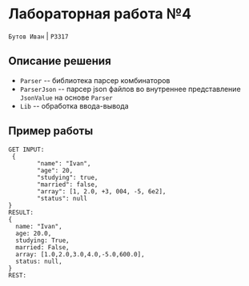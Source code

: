 # Лабораторная работа №4

`Бутов Иван` | `P3317`

## Описание решения
 - `Parser` -- библиотека парсер комбинаторов
 - `ParserJson` -- парсер json файлов во внутреннее представление `JsonValue` на основе `Parser`
 - `Lib` -- обработка ввода-вывода

## Пример работы

```
GET INPUT:
 {
        "name": "Ivan",
        "age": 20,
        "studying": true,
        "married": false,
        "array": [1, 2.0, +3, 004, -5, 6e2],
        "status": null
}
RESULT:
{
  name: "Ivan",
  age: 20.0,
  studying: True,
  married: False,
  array: [1.0,2.0,3.0,4.0,-5.0,600.0],
  status: null,
}
REST:

```